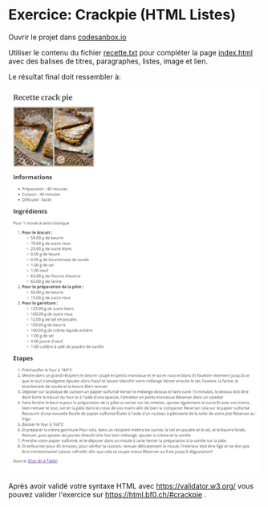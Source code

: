 # Exercice: Crackpie (HTML Listes)

Ouvrir le projet dans [codesanbox.io](https://codesandbox.io/s/github/bfritscher/cours-html-exercices/tree/master/HTML_Listes_Crackpie)

Utiliser le contenu du fichier [recette.txt](recette.txt) pour compléter la page [index.html](index.html) avec des balises de titres, paragraphes, listes, image et lien.

Le résultat final doit ressembler à:

 ![](apercu.png)

Après avoir validé votre syntaxe HTML avec https://validator.w3.org/ vous pouvez valider l'exercice sur https://html.bf0.ch/#crackpie .
